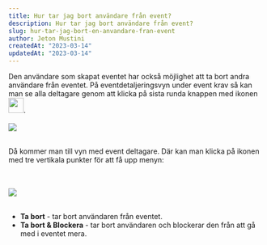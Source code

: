 ```yaml
---
title: Hur tar jag bort användare från event?
description: Hur tar jag bort användare från event?
slug: hur-tar-jag-bort-en-anvandare-fran-event
author: Jeton Mustini
createdAt: "2023-03-14"
updatedAt: "2023-03-14"
---
```


Den användare som skapat eventet har också möjlighet att ta bort andra användare från eventet.
På eventdetaljeringsvyn under event krav så kan man se alla deltagare genom att klicka på sista runda knappen med ikonen <img width="30" style="display:inline" src="/icons/list.png">.
<br>
<br>
<img style="max-width:320px" src="/images/event-krav.png">
<br>
<br>

Då kommer man till vyn med event deltagare. Där kan man klicka på ikonen med tre vertikala punkter för att få upp menyn:

<br>
<br>
<img style="max-width:320px" src="/images/remove-user.png">
<br>
<br>

- <b>Ta bort</b> - tar bort användaren från eventet.
- <b>Ta bort & Blockera</b> - tar bort användaren och blockerar den från att gå med i eventet mera.
